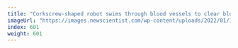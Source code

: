 ```yaml
---
title: "Corkscrew-shaped robot swims through blood vessels to clear blockages"
imageUrl: "https://images.newscientist.com/wp-content/uploads/2022/01/10152121/PRI_217944403.jpg?width=600"
index: 601
weight: 601
---
```


